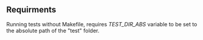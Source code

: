 ## Requirments

Running tests without Makefile, requires *TEST_DIR_ABS* variable to be set to the absolute path of the "test" folder. 
